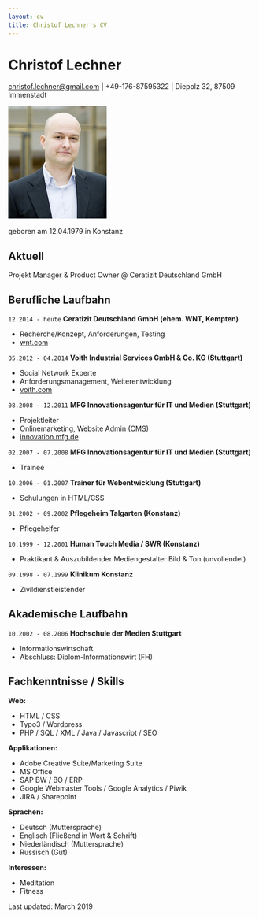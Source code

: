 ```yaml
---
layout: cv
title: Christof Lechner's CV
---
```

# Christof Lechner

<div id="webaddress">
<a href="christof.lechner@gmail.com">christof.lechner@gmail.com</a> | +49-176-87595322
| Diepolz 32, 87509 Immenstadt
</div>


![Alt text](200px_Lechner.jpg)      

geboren am 12.04.1979 in Konstanz

## Aktuell

Projekt Manager & Product Owner @ Ceratizit Deutschland GmbH

## Berufliche Laufbahn

`12.2014 - heute`
__Ceratizit Deutschland GmbH (ehem. WNT, Kempten)__
- Recherche/Konzept, Anforderungen, Testing
- [wnt.com](https://wnt.com)

`05.2012 - 04.2014`
__Voith Industrial Services GmbH & Co. KG (Stuttgart)__
- Social Network Experte
- Anforderungsmanagement, Weiterentwicklung
- [voith.com](https://voith.com)

`08.2008 - 12.2011`
__MFG Innovationsagentur für IT und Medien (Stuttgart)__
- Projektleiter
- Onlinemarketing, Website Admin (CMS)
- [innovation.mfg.de](https://innovation.mfg.de)

`02.2007 - 07.2008`
__MFG Innovationsagentur für IT und Medien (Stuttgart)__
- Trainee

`10.2006 - 01.2007`
__Trainer für Webentwicklung (Stuttgart)__
- Schulungen in HTML/CSS

`01.2002 - 09.2002`
__Pflegeheim Talgarten (Konstanz)__
- Pflegehelfer

`10.1999 - 12.2001`
__Human Touch Media / SWR (Konstanz)__
- Praktikant & Auszubildender Mediengestalter Bild & Ton (unvollendet)

`09.1998 - 07.1999`
__Klinikum Konstanz__
- Zivildienstleistender

## Akademische Laufbahn

`10.2002 - 08.2006`
__Hochschule der Medien Stuttgart__
- Informationswirtschaft
- Abschluss: Diplom-Informationswirt (FH)

## Fachkenntnisse / Skills

__Web:__
- HTML / CSS
- Typo3 / Wordpress
- PHP / SQL / XML / Java / Javascript / SEO

__Applikationen:__
- Adobe Creative Suite/Marketing Suite
- MS Office
- SAP BW / BO / ERP
- Google Webmaster Tools / Google Analytics / Piwik
- JIRA / Sharepoint

__Sprachen:__
- Deutsch (Muttersprache)
- Englisch (Fließend in Wort & Schrift)
- Niederländisch (Muttersprache)
- Russisch (Gut)

__Interessen:__
- Meditation
- Fitness

Last updated: March 2019
